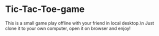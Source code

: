 # Tic-Tac-Toe-game
This is a small game play offline with your friend in local desktop.\n
Just clone it to your own computer, open it on browser and enjoy!
